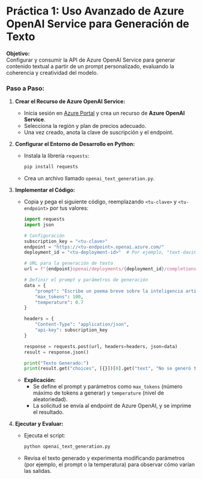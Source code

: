 # Práctica 1: Uso Avanzado de Azure OpenAI Service para Generación de Texto

**Objetivo:**  
Configurar y consumir la API de Azure OpenAI Service para generar contenido textual a partir de un prompt personalizado, evaluando la coherencia y creatividad del modelo.

### Paso a Paso:

1. **Crear el Recurso de Azure OpenAI Service:**
   - Inicia sesión en [Azure Portal](https://portal.azure.com) y crea un recurso de **Azure OpenAI Service**.
   - Selecciona la región y plan de precios adecuado.
   - Una vez creado, anota la clave de suscripción y el endpoint.

2. **Configurar el Entorno de Desarrollo en Python:**
   - Instala la librería `requests`:
     ```bash
     pip install requests
     ```
   - Crea un archivo llamado `openai_text_generation.py`.

3. **Implementar el Código:**
   - Copia y pega el siguiente código, reemplazando `<tu-clave>` y `<tu-endpoint>` por tus valores:
     ```python
     import requests
     import json

     # Configuración
     subscription_key = "<tu-clave>"
     endpoint = "https://<tu-endpoint>.openai.azure.com/"
     deployment_id = "<tu-deployment-id>"  # Por ejemplo, "text-davinci-003"

     # URL para la generación de texto
     url = f"{endpoint}openai/deployments/{deployment_id}/completions?api-version=2022-12-01"

     # Definir el prompt y parámetros de generación
     data = {
         "prompt": "Escribe un poema breve sobre la inteligencia artificial y el futuro.",
         "max_tokens": 100,
         "temperature": 0.7
     }

     headers = {
         "Content-Type": "application/json",
         "api-key": subscription_key
     }

     response = requests.post(url, headers=headers, json=data)
     result = response.json()

     print("Texto Generado:")
     print(result.get("choices", [{}])[0].get("text", "No se generó texto"))
     ```
   - **Explicación:**
     - Se define el prompt y parámetros como `max_tokens` (número máximo de tokens a generar) y `temperature` (nivel de aleatoriedad).
     - La solicitud se envía al endpoint de Azure OpenAI, y se imprime el resultado.

4. **Ejecutar y Evaluar:**
   - Ejecuta el script:
     ```bash
     python openai_text_generation.py
     ```
   - Revisa el texto generado y experimenta modificando parámetros (por ejemplo, el prompt o la temperatura) para observar cómo varían las salidas.